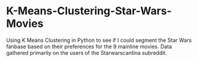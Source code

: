 # K-Means-Clustering-Star-Wars-Movies
Using K Means Clustering in Python to see if I could segment the Star Wars fanbase based on their preferences for the 9 mainline movies. Data gathered primarily on the users of the Starwarscantina subreddit.
